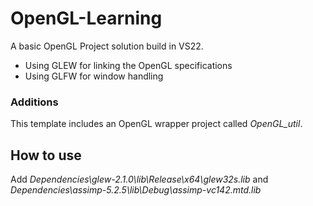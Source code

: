 # OpenGL-Learning
A basic OpenGL Project solution build in VS22.
* Using GLEW for linking the OpenGL specifications
* Using GLFW for window handling

### Additions
This template includes an OpenGL wrapper project called *OpenGL_util*.

## How to use
Add *Dependencies\glew-2.1.0\lib\Release\x64\glew32s.lib* and *Dependencies\assimp-5.2.5\lib\Debug\assimp-vc142.mtd.lib*
